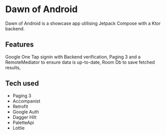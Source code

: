# Dawn of Android

Dawn of Android is a showcase app utilising Jetpack Compose with a Ktor backend. 

## Features

Google One Tap signin with Backend verification, Paging 3 and a RemoteMediator to ensure data is up-to-date, Room Db to save fetched results,

## Tech used

+ Paging 3
+ Accompanist
+ Retrofit
+ Google Auth
+ Dagger Hilt
+ PaletteApi
+ Lottie
